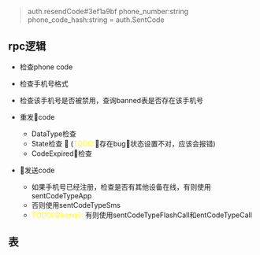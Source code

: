 > auth.resendCode#3ef1a9bf phone_number:string phone_code_hash:string = auth.SentCode

## rpc逻辑

- 检查phone code
- 检查手机号格式
- 检查该手机号是否被禁用，查询banned表是否存在该手机号
- 重发code
    
    - DataType检查
    - State检查  (<font color='yellow'>TODO:</font>存在bug状态设置不对，应该会报错)
    - CodeExpired检查   
- 发送code
    - 如果手机号已经注册，检查是否有其他设备在线，有则使用sentCodeTypeApp
    - 否则使用sentCodeTypeSms
    - <font color='yellow'>TODO(@benqi):</font> 有则使用sentCodeTypeFlashCall和entCodeTypeCall

## 表

